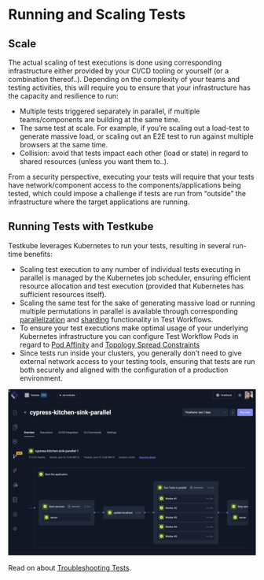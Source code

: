 # Running and Scaling Tests

## Scale 

The actual scaling of test executions is done using corresponding infrastructure either provided by your CI/CD tooling or yourself (or a combination thereof..). Depending on the complexity of your teams and testing activities, this will require you to ensure that your infrastructure has the capacity and resilience to run:

- Multiple tests triggered separately in parallel, if multiple teams/components are building at the same time.
- The same test at scale. For example, if you’re scaling out a load-test to generate massive load, or scaling out an E2E test to run against multiple browsers at the same time.
- Collision: avoid that tests impact each other (load or state) in regard to shared resources (unless you want them to..). 

From a security perspective, executing your tests will require that your tests have network/component access to the components/applications being tested, which could impose a challenge if tests are run from “outside” the infrastructure where the target applications are running.

## Running Tests with Testkube

Testkube leverages Kubernetes to run your tests, resulting in several run-time benefits:

- Scaling test execution to any number of individual tests executing in parallel is managed by the Kubernetes 
  job scheduler, ensuring efficient resource allocation and test execution (provided that Kubernetes has sufficient resources itself).
- Scaling the same test for the sake of generating massive load or running multiple permutations in parallel 
  is available through corresponding [parallelization](test-workflows-parallel.mdx) and [sharding](test-workflows-matrix-and-sharding.mdx)
  functionality in Test Workflows. 
- To ensure your test executions make optimal usage of your underlying Kubernetes infrastructure you can 
  configure Test Workflow Pods in regard to [Pod Affinity](test-workflows-job-and-pod#example-single-execution-per-node) 
  and [Topology Spread Constraints](test-workflows-job-and-pod#example-distribute-evenly-across-nodes) 
- Since tests run inside your clusters, you generally don’t need to give external network access to your testing tools, ensuring that tests are run both securely and aligned with the configuration of a production environment.

![Paralleliztion](../img/concepts-parallelization.png)

Read on about [Troubleshooting Tests](../articles/troubleshooting-tests.md).
